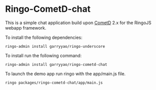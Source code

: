 # Ringo-CometD-chat

This is a simple chat application build upon [CometD] 2.x for the RingoJS webapp framework.

[CometD]: http://cometd.org

To install the following dependencies:

    ringo-admin install garryyao/ringo-underscore

To install run the following command:

    ringo-admin install garryyao/ringo-cometd-chat

To launch the demo app run ringo with the app/main.js file.

    ringo packages/ringo-cometd-chat/app/main.js